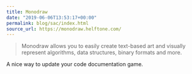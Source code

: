 ```yaml
---
title: Monodraw
date: "2019-06-06T13:53:17+00:00"
permalink: blog/sac/index.html
source_url: https://monodraw.helftone.com/
---
```


> Monodraw allows you to easily create text-based art and visually represent algorithms, data structures, binary formats and more.

A nice way to update your code documentation game.

